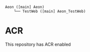 ```
Aeon ([main] Aeon)
    └── TestWeb ([main] Aeon_TestWeb)

```

# ACR

This repository has ACR enabled

